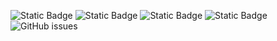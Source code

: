 ![Static Badge](https://img.shields.io/badge/blacklists-60-000000) ![Static Badge](https://img.shields.io/badge/blacklisted-2825196-cc0000) ![Static Badge](https://img.shields.io/badge/whitelisted-2249-00CC00) ![Static Badge](https://img.shields.io/badge/streaming_blacklist-28107-000000) ![GitHub issues](https://img.shields.io/github/issues/fabriziosalmi/blacklists)
